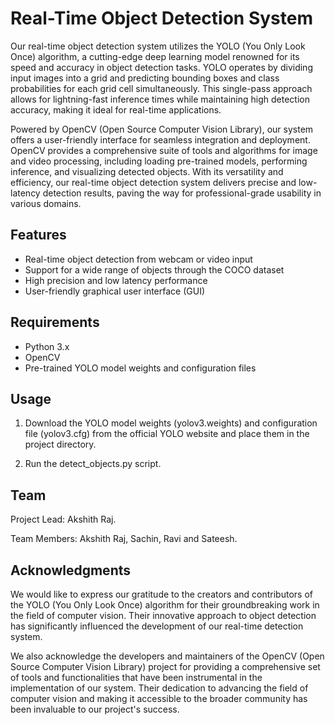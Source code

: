 # Real-Time Object Detection System
Our real-time object detection system utilizes the YOLO (You Only Look Once) algorithm, a cutting-edge deep learning model renowned for its speed and accuracy in object detection tasks. YOLO operates by dividing input images into a grid and predicting bounding boxes and class probabilities for each grid cell simultaneously. This single-pass approach allows for lightning-fast inference times while maintaining high detection accuracy, making it ideal for real-time applications.

Powered by OpenCV (Open Source Computer Vision Library), our system offers a user-friendly interface for seamless integration and deployment. OpenCV provides a comprehensive suite of tools and algorithms for image and video processing, including loading pre-trained models, performing inference, and visualizing detected objects. With its versatility and efficiency, our real-time object detection system delivers precise and low-latency detection results, paving the way for professional-grade usability in various domains.

## Features

- Real-time object detection from webcam or video input
- Support for a wide range of objects through the COCO dataset
- High precision and low latency performance
- User-friendly graphical user interface (GUI)

## Requirements

- Python 3.x
- OpenCV
- Pre-trained YOLO model weights and configuration files

## Usage

1. Download the YOLO model weights (yolov3.weights) and configuration file (yolov3.cfg) from the official YOLO website and place them in the project directory.

2. Run the detect_objects.py script.

## Team
Project Lead: Akshith Raj.

Team Members: Akshith Raj, Sachin, Ravi and Sateesh.

## Acknowledgments

We would like to express our gratitude to the creators and contributors of the YOLO (You Only Look Once) algorithm for their groundbreaking work in the field of computer vision. Their innovative approach to object detection has significantly influenced the development of our real-time detection system.

We also acknowledge the developers and maintainers of the OpenCV (Open Source Computer Vision Library) project for providing a comprehensive set of tools and functionalities that have been instrumental in the implementation of our system. Their dedication to advancing the field of computer vision and making it accessible to the broader community has been invaluable to our project's success.
